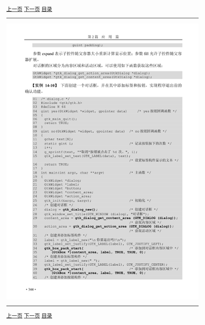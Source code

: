 [上一页](355.md) [下一页](357.md) [目录](../README.md)

***

![356](../images/356.png)

***

[上一页](355.md) [下一页](357.md) [目录](../README.md)